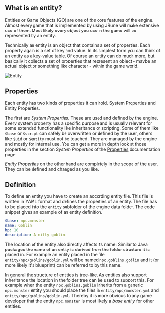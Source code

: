 ## What is an entity?
Entities or Game Objects (GO) are one of *the* core features of the engine. Almost every game
that is implemented by using JRune will make extensive use of them. Most likely every object
you use in the game will be represented by an entity.

Technically an entity is an object that contains a set of properties. Each property again
is a set of key and value. In its simplest form you can think of an entity as a key-value
table. Of course an entity can do much more, but basically it collects a set of properties
that represent an object - maybe an actual object or something like character - within
the game world.  

![Entity](../../img/entity.png "Entity")

## Properties
Each entity has two kinds of properties it can hold. System Properties and Entity Properties. 

The first are *System Properties*. These are used and defined by the engine. Every system
property has a specific purpose and is usually relevant for some extended functionality like
inheritance or scripting. Some of them like `$base` or `$script` can safely be overwritten
or defined by the user, others like  `$uid` or `$entity` must not be touched. They are
managed by the engine and mostly for internal use. You can get a more in depth look at those
properties in the section *System Properties* of the [Properties](01_Properties)
documentation page.

*Entity Properties* on the other hand are completely in the scope of the user. They can be 
defined and changed as you like.

## Definition
To define an entity you have to create an according entity file. This file is written in
YAML format and defines the properties of an entity. The file has to be placed into the
`entity` subfolder of the engine data folder. The code snippet gives an example of an
entity definition.

```yaml
$base: npc.monster
name: Goblin
hp: 10
description: A nifty goblin.
```

The location of the entity also directly
affects its name: Similar to Java packages the name of an entity is derived from the
folder structure it is placed in. For example an entity placed in the file 
`entity/npc/goblins/goblin.yml` will be named `npc.goblins.goblin` and it (or more likely
it's blueprint) can be referred to by this name.

In general the structure of entities is tree-like. As entities also support 
[inheritance](02_Inheritance) the location in the folder tree can be used to support this.
For example when the entity `npc.goblins.goblin` inherits from a generic `npc.monster`
entity you should place the files in `entity/npc/monster.yml` and
`entity/npc/goblins/goblin.yml`. Thereby it is more obvious to any game developer that the
entity `npc.monster` is most likely a *base entity* for other entities.
